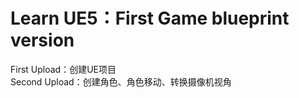 Learn UE5：First Game blueprint version
==========================
First Upload：创建UE项目  
Second Upload：创建角色、角色移动、转换摄像机视角  

